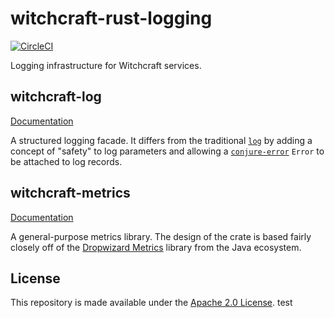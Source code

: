 # witchcraft-rust-logging

[![CircleCI](https://circleci.com/gh/palantir/witchcraft-rust-logging.svg?style=shield)](https://circleci.com/gh/palantir/witchcraft-rust-logging)

Logging infrastructure for Witchcraft services.

## witchcraft-log

[Documentation](https://docs.rs/witchcraft-log)

A structured logging facade. It differs from the traditional [`log`](https://crates.io/crates/log) by adding a concept
of "safety" to log parameters and allowing a [`conjure-error`](https://crates.io/crates/conjure-error) `Error` to be
attached to log records.

## witchcraft-metrics

[Documentation](https://docs.rs/witchcraft-metrics)

A general-purpose metrics library. The design of the crate is based fairly closely off of the
[Dropwizard Metrics](https://github.com/dropwizard/metrics) library from the Java ecosystem.

## License

This repository is made available under the [Apache 2.0 License](http://www.apache.org/licenses/LICENSE-2.0).
test
